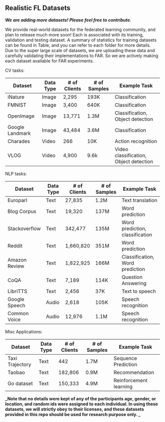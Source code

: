 ## Realistic FL Datasets

**_We are adding more datasets! Please feel free to contribute._**

We provide real-world datasets for the federated learning community, and plan to release much more soon! Each is associated with its training, validation and testing dataset. A summary of statistics for training datasets can be found in Table, and you can refer to each folder for more details. Due to the super large scale of datasets, we are uploading these data and carefully validating their implementations to FAR. So we are actively making each dataset available for FAR experiments.

CV tasks:

|   Dataset         | Data Type | # of Clients | # of Samples | Example Task                           |
| --------------- | --------- | ------------ | ------------ | -------------------------------------- |
| iNature         | Image     | 2,295        | 193K         | Classification                         |
| FMNIST          | Image     | 3,400        | 640K         | Classification                         |
| OpenImage       | Image     | 13,771       | 1.3M         | Classification, Object detection       |
| Google Landmark | Image     | 43,484       | 3.6M         | Classification                         |
| Charades        | Video     | 266          | 10K          | Action recognition                     |
| VLOG            | Video     | 4,900        | 9.6k         | Video classification, Object detection |

NLP tasks:

| Dataset       | Data Type | # of Clients | # of Samples | Example Task                    |
| ------------- | --------- | ------------ | ------------ | ------------------------------- |
| Europarl      | Text      | 27,835       | 1.2M         | Text translation                |
| Blog Corpus   | Text      | 19,320       | 137M         | Word prediction                 |
| Stackoverflow | Text      | 342,477      | 135M         | Word prediction, classification |
| Reddit        | Text      | 1,660,820    | 351M         | Word prediction                 |
| Amazon Review | Text      | 1,822,925    | 166M         | Classification, Word prediction |
| CoQA          | Text      | 7,189        | 114K         | Question Answering              |
| LibriTTS      | Text      | 2,456        | 37K          | Text to speech                  |
| Google Speech | Audio     | 2,618        | 105K         | Speech recognition              |
| Common Voice  | Audio     | 12,976       | 1.1M         | Speech recognition              |

Misc Applications:

| Dataset         | Data Type | # of Clients | # of Samples | Example Task           |
| --------------- | --------- | ------------ | ------------ | ---------------------- |
| Taxi Trajectory | Text      | 442          | 1.7M         | Sequence Prediction    |
| Taobao          | Text      | 182,806      | 0.9M         | Recommendation         |
| Go dataset      | Text      | 150,333      | 4.9M         | Reinforcement learning |

**_Note that no details were kept of any of the participants age, gender, or location, and random ids were assigned to each individual. In using these datasets, we will strictly obey to their licenses, and these datasets provided in this repo should be used for research purpose only. _**
